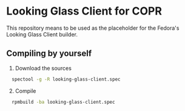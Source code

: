 # Looking Glass Client for COPR

This repository means to be used as the placeholder for the Fedora's Looking Glass Client builder.

## Compiling by yourself

1. Download the sources

  ```bash
    spectool -g -R looking-glass-client.spec
  ```

2. Compile

  ```bash
    rpmbuild -ba looking-glass-client.spec
  ```
